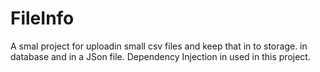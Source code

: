 # FileInfo

A smal project for uploadin small csv files and keep that
in to storage. in database and in a JSon file.
Dependency Injection in used in this project.
